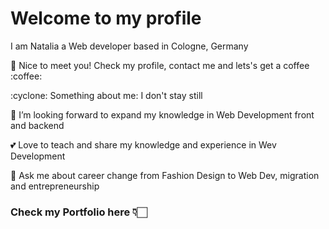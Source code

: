 <h1> Welcome to my profile </h1>
<p>I am Natalia a Web developer based in Cologne, Germany</p>
<p>👋 Nice to meet you! Check my profile, contact me and lets's get a coffee :coffee:</p>

<p>:cyclone: Something about me: I don't stay still</p>

<p>🌱 I’m looking forward to expand my knowledge in Web Development front and backend</p>
<p>💕 Love to teach and share my knowledge and experience in Wev Development</p>
<p>💬 Ask me about career change from Fashion Design to Web Dev, migration and entrepreneurship</p>

<h3>Check my Portfolio here 👇🏻</h3>

<!--
**NQuinteroB/NQuinteroB** is a ✨ _special_ ✨ repository because its `README.md` (this file) appears on your GitHub profile.

Here are some ideas to get you started:

- 🔭 I’m currently working on ...
- 🌱 I’m currently learning ...
- 👯 I’m looking to collaborate on ...
- 🤔 I’m looking for help with ...
- 💬 Ask me about ...
- 📫 How to reach me: ...
- 😄 Pronouns: ...
- ⚡ Fun fact: ...
-->
